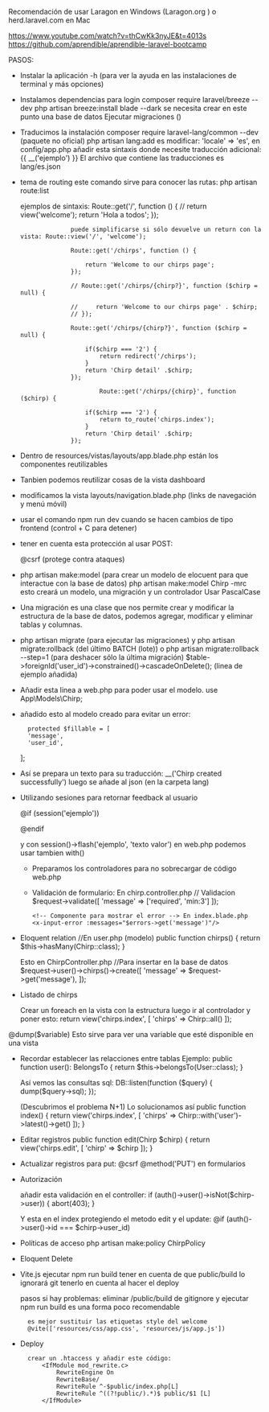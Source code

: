 Recomendación de usar Laragon en Windows (Laragon.org ) o herd.laravel.com en Mac

https://www.youtube.com/watch?v=thCwKk3nyJE&t=4013s
https://github.com/aprendible/aprendible-laravel-bootcamp


PASOS:
- Instalar la aplicación
    -h (para ver la ayuda en las instalaciones de terminal y más opciones)

- Instalamos dependencias para login 
    composer require laravel/breeze --dev
    php artisan breeze:install blade --dark
    se necesita crear en este punto una base de datos
    Ejecutar migraciones ()

- Traducimos la instalación
    composer require laravel-lang/common --dev (paquete no oficial)
    php artisan lang:add es
    modificar: 'locale' => 'es', en config/app.php
    añadir esta sintaxis donde necesite traducción adicional: {{ __('ejemplo') }}
    El archivo que contiene las traducciones es lang/es.json


- tema de routing
    este comando sirve para conocer las rutas: php artisan route:list

    ejemplos de sintaxis:
                        Route::get('/', function () { 
                        // return view('welcome');
                        return 'Hola a todos';
                    });

                    puede simplificarse si sólo devuelve un return con la vista: Route::view('/', 'welcome');

                    Route::get('/chirps', function () {
                        
                        return 'Welcome to our chirps page';
                    });

                    // Route::get('/chirps/{chirp?}', function ($chirp = null) {
                        
                    //     return 'Welcome to our chirps page' . $chirp;
                    // });

                    Route::get('/chirps/{chirp?}', function ($chirp = null) {
                        
                        if($chirp === '2') {
                            return redirect('/chirps');
                        }
                        return 'Chirp detail' .$chirp;
                    });

                            Route::get('/chirps/{chirp}', function ($chirp) {
                        
                        if($chirp === '2') {
                            return to_route('chirps.index');
                        }
                        return 'Chirp detail' .$chirp;
                    });
- Dentro de resources/vistas/layouts/app.blade.php están los componentes reutilizables
- Tanbien podemos reutilizar cosas de la vista dashboard
- modificamos la vista layouts/navigation.blade.php (links de navegación y menú móvil)

- usar el comando npm run dev cuando se hacen cambios de tipo frontend (control + C para detener)

- tener en cuenta esta protección al usar POST: <form method="POST">
    @csrf    (protege contra ataques)

- php artisan make:model (para crear un modelo de elocuent para que interactue con la base de datos)
    php artisan make:model Chirp -mrc
    esto creará un modelo, una migración y un controlador
    Usar PascalCase

- Una migración es una clase que nos permite crear y modificar la estructura de la base de datos, podemos agregar, modificar y eliminar tablas y columnas.

- php artisan migrate (para ejecutar las migraciones)
    y php artisan migrate:rollback (del último BATCH (lote))
    o php artisan migrate:rollback --step=1 (para deshacer sólo la última migración)
    $table->foreignId('user_id')->constrained()->cascadeOnDelete(); (linea de ejemplo añadida)


- Añadir esta linea a web.php para poder usar el modelo. use App\Models\Chirp;
- añadido esto al modelo creado para evitar un error: 
        
        protected $fillable = [
        'message',
        'user_id',
    ];

- Así se prepara un texto para su traducción: 
    __('Chirp created successfully')
    luego se añade al json (en la carpeta lang)

- Utilizando sesiones para retornar feedback al usuario

  @if (session('ejemplo'))
    <div></div>
  @endif

  y con session()->flash('ejemplo', 'texto valor') en  web.php
  podemos usar tambien with()


  - Preparamos los controladores para no sobrecargar de código web.php


  - Validación de formulario: En chirp.controller.php
        // Validacion
        $request->validate([
            'message' => ['required', 'min:3']
        ]); 

        <!-- Componente para mostrar el error --> En index.blade.php
        <x-input-error :messages="$errors->get('message')"/>
  


- Eloquent relation
    //En user.php (modelo)
    public function chirps()
    {
        return $this->hasMany(Chirp::class);
    }

    Esto en ChirpController.php
        //Para insertar en la base de datos
        $request->user()->chirps()->create([
            'message' => $request->get('message'),
        ]);

- Listado de chirps

    Crear un foreach en la vista con la estructura
    luego ir al controlador y poner esto:
        return view('chirps.index', [
            'chirps' => Chirp::all()
        ]);


@dump($variable) Esto sirve para ver una variable que esté disponible en una vista

- Recordar establecer las relacciones entre tablas
    Ejemplo:
    public function user(): BelongsTo
    {
        return $this->belongsTo(User::class);
    }

    Así vemos las consultas sql:
        DB::listen(function ($query) {
        dump($query->sql);
        });

    (Descubrimos el problema N+1)
    Lo solucionamos así
         public function index()
        {
            return view('chirps.index', [
                'chirps' => Chirp::with('user')->latest()->get()
            ]);
        }

- Editar registros
     public function edit(Chirp $chirp)
    {
        return view('chirps.edit', [
            'chirp' => $chirp
        ]);
    }

- Actualizar registros
    para put:
        @csrf @method('PUT') en formularios

- Autorización

    añadir esta validación en el controller:
        if (auth()->user()->isNot($chirp->user)) {
            abort(403);
        }

    Y esta en el index protegiendo el metodo edit y el update:
        @if (auth()->user()->id === $chirp->user_id)

- Políticas de acceso
    php artisan make:policy ChirpPolicy

- Eloquent Delete

- Vite.js
    ejecutar npm run build
    tener en cuenta de que public/build lo ignorará git
    tenerlo en cuenta al hacer el deploy

    pasos si hay problemas:
        eliminar /public/build de gitignore
        y ejecutar npm run build
        es una forma poco recomendable

        es mejor sustituir las etiquetas style del welcome
        @vite(['resources/css/app.css', 'resources/js/app.js'])

- Deploy

        crear un .htaccess y añadir este código:
            <IfModule mod_rewrite.c>
                RewriteEngine On
                RewriteBase/
                RewriteRule ^-$public/index.php[L]
                RewriteRule ^((?!public/).*)$ public/$1 [L]
            </IfModule>